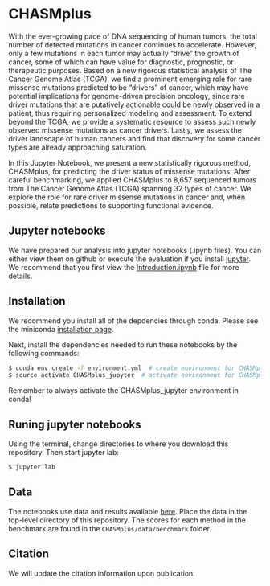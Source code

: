 # CHASMplus

With the ever-growing pace of DNA sequencing of human tumors, the total number of detected mutations in cancer continues to accelerate. However, only a few mutations in each tumor may actually “drive” the growth of cancer, some of which can have value for diagnostic, prognostic, or therapeutic purposes. Based on a new rigorous statistical analysis of The Cancer Genome Atlas (TCGA), we find a prominent emerging role for rare missense mutations predicted to be “drivers” of cancer, which may have potential implications for genome-driven precision oncology, since rare driver mutations that are putatively actionable could be newly observed in a patient, thus requiring personalized modeling and assessment. To extend beyond the TCGA, we provide a systematic resource to assess such newly observed missense mutations as cancer drivers. Lastly, we assess the driver landscape of human cancers and find that discovery for some cancer types are already approaching saturation.

In this Jupyter Notebook, we present a new statistically rigorous method, CHASMplus, for predicting the driver status of missense mutations. After careful benchmarking, we applied CHASMplus to 8,657 sequenced tumors from The Cancer Genome Atlas (TCGA) spanning 32 types of cancer. We explore the role for rare driver missense mutations in cancer and, when possible, relate predictions to supporting functional evidence. 

## Jupyter notebooks

We have prepared our analysis into jupyter notebooks (.ipynb files). You can either view
them on github or execute the evaluation if you install [jupyter](http://jupyter.org/). We recommend that you first
view the [Introduction.ipynb](Introduction.ipynb) file for more details.

## Installation

We recommend you install all of the depdencies through conda. Please see the miniconda [installation page](https://conda.io/miniconda.html).

Next, install the dependencies needed to run these notebooks by the following commands:

```bash
$ conda env create -f environment.yml  # create environment for CHASMplus
$ source activate CHASMplus_jupyter  # activate environment for CHASMplus jupyter analysis
```

Remember to always activate the CHASMplus_jupyter environment in conda!

## Runing jupyter notebooks

Using the terminal, change directories to where you download this repository. Then start jupyter lab:

```bash
$ jupyter lab
```

## Data

The notebooks use data and results available [here](http://karchinlab.org/data/CHASMplus/Tokheim_2018.tar.gz).
Place the data in the top-level directory of this repository.
The scores for each method in the benchmark are found in the `CHASMplus/data/benchmark` folder.

## Citation

We will update the citation information upon publication.
